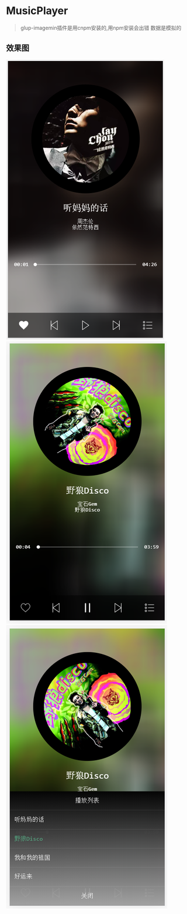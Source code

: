 # MusicPlayer

>glup-imagemin插件是用cnpm安装的,用npm安装会出错
>数据是模拟的

## 效果图

<img src="https://github.com/wuhao0509/MusicPlayer/blob/master/src/images/2020-09-10-21-03-37.png"></img>
<img src="src\images\2020-09-10-21-04-14.png"></img>
<img src="src\images\2020-09-10-21-04-31.png"></img>

